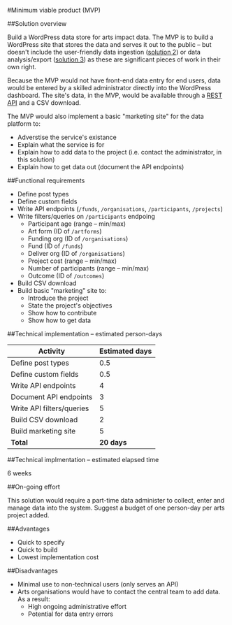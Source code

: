 #Minimum viable product (MVP)

##Solution overview

Build a WordPress data store for arts impact data. The MVP is to build a WordPress site that stores the data and serves it out to the public – but doesn't include the user-friendly data ingestion ([solution 2]((../master/solutions/2-adds-input-form.md))) or data analysis/export ([solution 3]((../master/solutions/3-adds-analysis-app.md))) as these are significant pieces of work in their own right.

Because the MVP would not have front-end data entry for end users, data would be entered by a skilled administrator directly into the WordPress dashboard. The site's data, in the MVP, would be available through a [REST API](https://en.wikipedia.org/wiki/Representational_state_transfer) and a CSV download.

The MVP would also implement a basic "marketing site" for the data platform to:

* Adverstise the service's existance
* Explain what the service is for
* Explain how to add data to the project (i.e. contact the administrator, in this solution)
* Explain how to get data out (document the API endpoints)

##Functional requirements

* Define post types
* Define custom fields
* Write API endpoints (`/funds`, `/organisations`, `/participants`, `/projects`)
* Write filters/queries on `/participants` endpoing
  * Participant age (range – min/max)
  * Art form (ID of `/artforms`)
  * Funding org (ID of `/organisations`)
  * Fund (ID of `/funds`)
  * Deliver org (ID of `/organisations`)
  * Project cost (range – min/max)
  * Number of participants (range – min/max)
  * Outcome (ID of `/outcomes`)
* Build CSV download
* Build basic "marketing" site to:
  * Introduce the project
  * State the project's objectives
  * Show how to contribute
  * Show how to get data

##Technical implementation – estimated person-days

Activity | Estimated days
--- | ---
Define post types | 0.5
Define custom fields | 0.5
Write API endpoints | 4
Document API endpoints | 3
Write API filters/queries | 5
Build CSV download | 2
Build marketing site | 5
**Total** | **20 days**

##Technical implmentation – estimated elapsed time

6 weeks

##On-going effort

This solution would require a part-time data administer to collect, enter and manage data into the system. Suggest a budget of one person-day per arts project added.

##Advantages

* Quick to specify
* Quick to build
* Lowest implementation cost

##Disadvantages

* Minimal use to non-technical users (only serves an API)
* Arts organisations would have to contact the central team to add data. As a result:
  * High ongoing administrative effort
  * Potential for data entry errors
